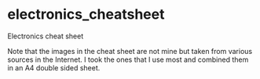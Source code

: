 # electronics_cheatsheet
Electronics cheat sheet

Note that the images in the cheat sheet are not mine but taken from various sources in the Internet. I took the ones that I use most and combined them in an A4 double sided sheet.
